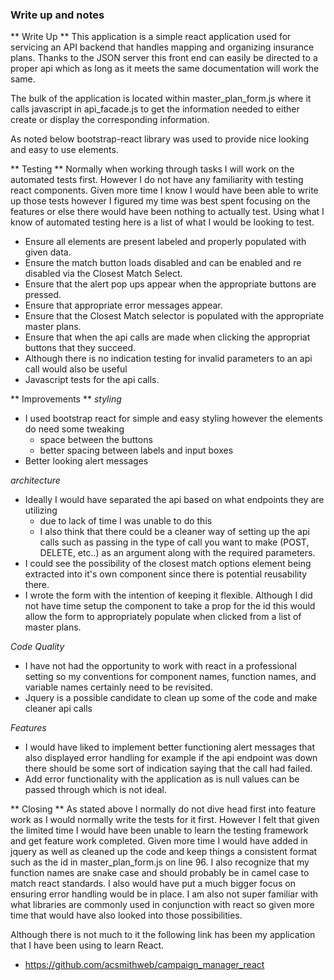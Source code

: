### Write up and notes
** Write Up **
This application is a simple react application used for servicing an API backend that handles mapping and organizing insurance plans. Thanks to the JSON server this front end can easily be directed to a proper api which as long as it meets the same documentation will work the same.

The bulk of the application is located within master_plan_form.js where it calls javascript in api_facade.js to get the information needed to either create or display the corresponding information.

As noted below bootstrap-react library was used to provide nice looking and easy to use elements.

** Testing **
Normally when working through tasks I will work on the automated tests first. However I do not have any familiarity with testing react components. Given more time I know I would have been able to write up those tests however I figured my time was best spent focusing on the features or else there would have been nothing to actually test.
Using what I know of automated testing here is a list of what I would be looking to test.
- Ensure all elements are present labeled and properly populated with given data.
- Ensure the match button loads disabled and can be enabled and re disabled via the Closest Match Select.
- Ensure that the alert pop ups appear when the appropriate buttons are pressed.
- Ensure that appropriate error messages appear.
- Ensure that the Closest Match selector is populated with the appropriate master plans.
- Ensure that when the api calls are made when clicking the appropriat buttons that they succeed.
- Although there is no indication testing for invalid parameters to an api call would also be useful
- Javascript tests for the api calls.

** Improvements **
*styling*
- I used bootstrap react for simple and easy styling however the elements do need some tweaking
  - space between the buttons
  - better spacing between labels and input boxes
- Better looking alert messages

*architecture*
- Ideally I would have separated the api based on what endpoints they are utilizing
  - due to lack of time I was unable to do this
  - I also think that there could be a cleaner way of setting up the api calls such as passing in the type of call you want to make (POST, DELETE, etc..) as an argument along with the required parameters.
- I could see the possibility of the closest match options element being extracted into it's own component since there is potential reusability there.
- I wrote the form with the intention of keeping it flexible. Although I did not have time setup the component to take a prop for the id this would allow the form to appropriately populate when clicked from a list of master plans.

*Code Quality*
- I have not had the opportunity to work with react in a professional setting so my conventions for component names, function names, and variable names certainly need to be revisited.
- Jquery is a possible candidate to clean up some of the code and make cleaner api calls

*Features*
- I would have liked to implement better functioning alert messages that also displayed error handling for example if the api endpoint was down there should be some sort of indication saying that the call had failed.
- Add error functionality with the application as is null values can be passed through which is not ideal.

** Closing **
As stated above I normally do not dive head first into feature work as I would normally write the tests for it first. However I felt that given the limited time I would have been unable to learn the testing framework and get feature work completed. Given more time I would have added in jquery as well as cleaned up the code and keep things a consistent format such as the id in master_plan_form.js on line 96. I also recognize that my function names are snake case and should probably be in camel case to match react standards. I also would have put a much bigger focus on ensuring error handling would be in place. I am also not super familiar with what libraries are commonly used in conjunction with react so given more time that would have also looked into those possibilities.

Although there is not much to it the following link has been my application that I have been using to learn React.
- https://github.com/acsmithweb/campaign_manager_react
